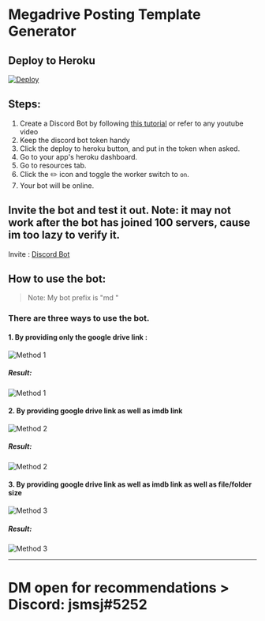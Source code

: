# Megadrive Posting Template Generator

## Deploy to Heroku

[![Deploy](https://www.herokucdn.com/deploy/button.svg)](https://heroku.com/deploy)

## Steps:
1. Create a Discord Bot by following [this tutorial](https://discordpy.readthedocs.io/en/stable/discord.html) or refer to any youtube video
2. Keep the discord bot token handy
3. Click the deploy to heroku button, and put in the token when asked.
4. Go to your app's heroku dashboard.
5. Go to resources tab.
6. Click the ✏️ icon and toggle the worker switch to `on`.
7. Your bot will be online.

## Invite the bot and test it out. Note: it may not work after the bot has joined 100 servers, cause im too lazy to verify it.

Invite : [Discord Bot](https://discord.com/api/oauth2/authorize?client_id=918110908734119958&permissions=274878188544&scope=bot)

## How to use the bot:
> Note: My bot prefix is "md "

### There are three ways to use the bot.

#### **1. By providing only the google drive link :**
![Method 1](https://i.imgur.com/y3skcR0.png "Method 1")
##### Result:
![Method 1](https://i.imgur.com/7SbV2b4.png "Method 1")

#### **2. By providing google drive link as well as imdb link**
![Method 2](https://i.imgur.com/nc9oR4R.png "Method 2")
##### Result:
![Method 2](https://i.imgur.com/nW6YMon.png "Method 2")

#### **3. By providing google drive link as well as imdb link as well as file/folder size**
![Method 3](https://i.imgur.com/Tms5m6D.png "Method 3")
##### Result:
![Method 3](https://i.imgur.com/8o5eo9c.png "Method 3")

------------

# DM open for recommendations > Discord: jsmsj#5252